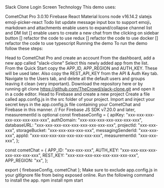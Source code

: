 Slack Clone Login Screen
Technology
This demo uses:

CometChat Pro 3.0.10
Firebase
React
Material Icons
node v16.14.2
slatejs
emoji-picker-react
Todo list
 update message input box to support emoji，markdown and attachments
 enable users to expand/collapse channel list and DM list
[] enable users to create a new chat from the clicking on sidebar button
[] refactor the code to use redux
[] refactor the code to use docker
[] refactor the code to use typescript
Running the demo
To run the demo follow these steps:

Head to CometChat Pro and create an account
From the dashboard, add a new app called "slack-clone"
Select this newly added app from the list.
From the Quick Start copy the APP_ID, APP_REGION and AUTH_KEY. These will be used later.
Also copy the REST_API_KEY from the API & Auth Key tab.
Navigate to the Users tab, and delete all the default users and groups leaving it clean (very important).
Download the repository here or by running git clone https://github.com/TheCrowd/slack-clone.git and open it in a code editor.
Head to Firebase and create a new project
Create a file called app.config.js in the src folder of your project.
Import and inject your secret keys in the app.config.js file containing your CometChat and Firebase in this manner.
// For Firebase JS SDK v7.20.0 and later, measurementId is optional
const firebaseConfig = {
  apiKey: "xxx-xxx-xxx-xxx-xxx-xxx-xxx-xxx",
  authDomain: "xxx-xxx-xxx-xxx-xxx-xxx-xxx",
  databaseURL: "xxx-xxx-xxx-xxx-xxx-xxx-xxx-xxx-xxx",
  projectId: "xxx-xxx-xxx",
  storageBucket: "xxx-xxx-xxx-xxx-xxx",
  messagingSenderId: "xxx-xxx-xxx",
  appId: "xxx-xxx-xxx-xxx-xxx-xxx-xxx-xxx",
  measurementId: "xxx-xxx-xxx",
};

const cometChat = {
  APP_ID: "xxx-xxx-xxx",
  AUTH_KEY: "xxx-xxx-xxx-xxx-xxx-xxx-xxx-xxx",
  REST_KEY: "xxx-xxx-xxx-xxx-xxx-xxx-xxx-xxx",
  APP_REGION: "xx",
};

export { firebaseConfig, cometChat };
Make sure to exclude app.config.js in your gitIgnore file from being exposed online.
Run the following command to install the app.
    npm install
    npm start
